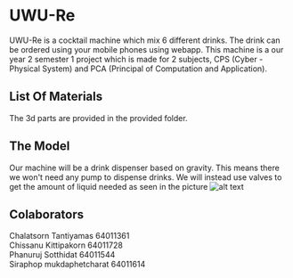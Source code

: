 # UWU-Re  
UWU-Re is a cocktail machine which mix 6 different drinks. The drink can be ordered using your mobile phones using webapp. This machine is a our year 2 semester 1 project which is made for 2 subjects, CPS (Cyber - Physical System) and PCA (Principal of Computation and Application).
## List Of Materials
The 3d parts are provided in the provided folder.
## The Model
Our machine will be a drink dispenser based on gravity. This means there we won't need any pump to dispense drinks. We will instead use valves to get the amount of liquid needed as seen in the picture
![alt text](https://github.com/Chissanu/UWU-Re/blob/main/pictures/machine_sketch.jpgraw=true)

## Colaborators    
Chalatsorn Tantiyamas 64011361  
Chissanu Kittipakorn 64011728  
Phanuruj Sotthidat 64011544  
Siraphop mukdaphetcharat 64011614  
